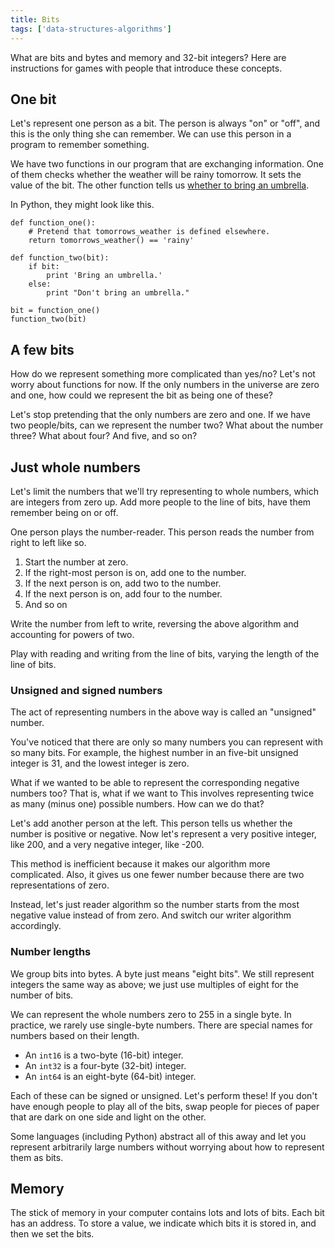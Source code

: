 ```yaml
---
title: Bits
tags: ['data-structures-algorithms']
---
```

What are bits and bytes and memory and 32-bit integers?
Here are instructions for games with people that introduce these concepts.

## One bit
Let's represent one person as a bit. The person is always
"on" or "off", and this is the only thing she can remember.
We can use this person in a program to remember something.

We have two functions in our program that are exchanging
information. One of them checks whether the weather will
be rainy tomorrow. It sets the value of the bit. The other
function tells us [whether to bring an umbrella](http://umbrellatoday.com/).

In Python, they might look like this.


    def function_one():
        # Pretend that tomorrows_weather is defined elsewhere.
        return tomorrows_weather() == 'rainy'

    def function_two(bit):
        if bit:
            print 'Bring an umbrella.'
        else:
            print "Don't bring an umbrella."

    bit = function_one()
    function_two(bit)

## A few bits
How do we represent something more complicated than yes/no?
Let's not worry about functions for now. If the only numbers
in the universe are zero and one, how could we represent the
bit as being one of these?

Let's stop pretending that the only numbers are zero and one.
If we have two people/bits, can we represent the number two?
What about the number three? What about four? And five, and so on?

## Just whole numbers
Let's limit the numbers that we'll try representing to whole
numbers, which are integers from zero up. Add more people to
the line of bits, have them remember being on or off.

One person plays the number-reader. This person reads the number
from right to left like so.

1. Start the number at zero.
2. If the right-most person is on, add one to the number.
3. If the next person is on, add two to the number.
4. If the next person is on, add four to the number.
5. And so on

Write the number from left to write, reversing the above
algorithm and accounting for powers of two.

Play with reading and writing from the line of bits, varying
the length of the line of bits.

### Unsigned and signed numbers
The act of representing numbers in the above way is called an
"unsigned" number.

You've noticed that there are only so many numbers you can
represent with so many bits. For example, the highest number
in an five-bit unsigned integer is 31, and the lowest
integer is zero.

What if we wanted to be able to represent the corresponding
negative numbers too? That is, what if we want to 
This involves representing twice as many (minus one) possible
numbers. How can we do that?

Let's add another person at the left. This person tells us
whether the number is positive or negative. Now let's
represent a very positive integer, like 200, and a very
negative integer, like -200.

This method is inefficient because it makes our algorithm more
complicated. Also, it gives us one fewer number because there
are two representations of zero.

Instead, let's just reader algorithm so the number starts from
the most negative value instead of from zero. And switch our
writer algorithm accordingly.

### Number lengths
We group bits into bytes. A byte just means "eight bits".
We still represent integers the same way as above; we just use
multiples of eight for the number of bits.

We can represent the whole numbers zero to 255 in a single byte.
In practice, we rarely use single-byte numbers. There are special
names for numbers based on their length.

* An `int16` is a two-byte (16-bit) integer.
* An `int32` is a four-byte (32-bit) integer.
* An `int64` is an eight-byte (64-bit) integer.

Each of these can be signed or unsigned. Let's perform these!
If you don't have enough people to play all of the bits, swap
people for pieces of paper that are dark on one side and light
on the other.

Some languages (including Python) abstract all of this away and
let you represent arbitrarily large numbers without worrying about
how to represent them as bits.

## Memory
The stick of memory in your computer contains lots and lots of bits.
Each bit has an address. To store a value, we indicate which bits it
is stored in, and then we set the bits.
